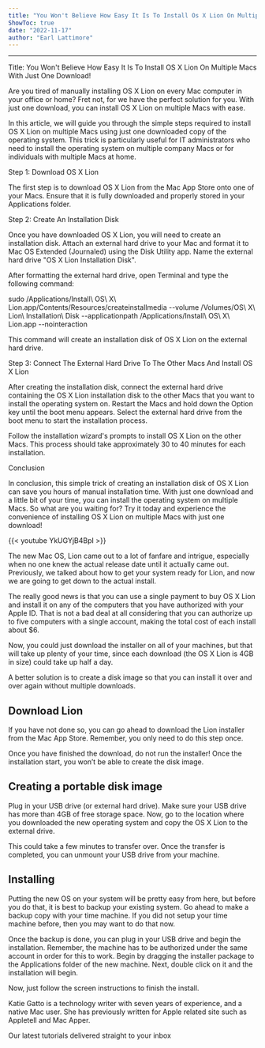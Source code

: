 ```yaml
---
title: "You Won't Believe How Easy It Is To Install Os X Lion On Multiple Macs With Just One Download!"
ShowToc: true 
date: "2022-11-17"
author: "Earl Lattimore"
---
```

*****
Title: You Won't Believe How Easy It Is To Install OS X Lion On Multiple Macs With Just One Download!

Are you tired of manually installing OS X Lion on every Mac computer in your office or home? Fret not, for we have the perfect solution for you. With just one download, you can install OS X Lion on multiple Macs with ease.

In this article, we will guide you through the simple steps required to install OS X Lion on multiple Macs using just one downloaded copy of the operating system. This trick is particularly useful for IT administrators who need to install the operating system on multiple company Macs or for individuals with multiple Macs at home.

Step 1: Download OS X Lion

The first step is to download OS X Lion from the Mac App Store onto one of your Macs. Ensure that it is fully downloaded and properly stored in your Applications folder.

Step 2: Create An Installation Disk

Once you have downloaded OS X Lion, you will need to create an installation disk. Attach an external hard drive to your Mac and format it to Mac OS Extended (Journaled) using the Disk Utility app. Name the external hard drive "OS X Lion Installation Disk".

After formatting the external hard drive, open Terminal and type the following command: 

sudo /Applications/Install\ OS\ X\ Lion.app/Contents/Resources/createinstallmedia --volume /Volumes/OS\ X\ Lion\ Installation\ Disk --applicationpath /Applications/Install\ OS\ X\ Lion.app --nointeraction

This command will create an installation disk of OS X Lion on the external hard drive.

Step 3: Connect The External Hard Drive To The Other Macs And Install OS X Lion

After creating the installation disk, connect the external hard drive containing the OS X Lion installation disk to the other Macs that you want to install the operating system on. Restart the Macs and hold down the Option key until the boot menu appears. Select the external hard drive from the boot menu to start the installation process.

Follow the installation wizard's prompts to install OS X Lion on the other Macs. This process should take approximately 30 to 40 minutes for each installation.

Conclusion

In conclusion, this simple trick of creating an installation disk of OS X Lion can save you hours of manual installation time. With just one download and a little bit of your time, you can install the operating system on multiple Macs. So what are you waiting for? Try it today and experience the convenience of installing OS X Lion on multiple Macs with just one download!

{{< youtube YkUGYjB4BpI >}} 



The new Mac OS, Lion came out to a lot of fanfare and intrigue, especially when no one knew the actual release date until it actually came out. Previously, we talked about how to get your system ready for Lion, and now we are going to get down to the actual install.
 
The really good news is that you can use a single payment to buy OS X Lion and install it on any of the computers that you have authorized with your Apple ID. That is not a bad deal at all considering that you can authorize up to five computers with a single account, making the total cost of each install about $6.
 
Now, you could just download the installer on all of your machines, but that will take up plenty of your time, since each download (the OS X Lion is 4GB in size) could take up half a day. 
 
A better solution is to create a disk image so that you can install it over and over again without multiple downloads.
 
## Download Lion
 
If you have not done so, you can go ahead to download the Lion installer from the Mac App Store. Remember, you only need to do this step once.
 

 
Once you have finished the download, do not run the installer! Once the installation start, you won’t be able to create the disk image. 
 
## Creating a portable disk image
 
Plug in your USB drive (or external hard drive). Make sure your USB drive has more than 4GB of free storage space. Now, go to the location where you downloaded the new operating system and copy the OS X Lion to the external drive.
 
This could take a few minutes to transfer over. Once the transfer is completed, you can unmount your USB drive from your machine.
 
## Installing
 
Putting the new OS on your system will be pretty easy from here, but before you do that, it is best to backup your existing system. Go ahead to make a backup copy with your time machine. If you did not setup your time machine before, then you may want to do that now.
 
Once the backup is done, you can plug in your USB drive and begin the installation. Remember, the machine has to be authorized under the same account in order for this to work. Begin by dragging the installer package to the Applications folder of the new machine. Next, double click on it and the installation will begin.
 
Now, just follow the screen instructions to finish the install.
 
Katie Gatto is a technology writer with seven years of experience, and a native Mac user. She has previously written for Apple related site such as Appletell and Mac Apper.
 
Our latest tutorials delivered straight to your inbox




